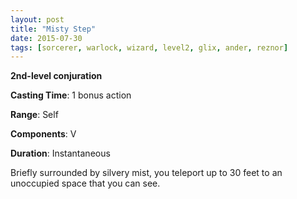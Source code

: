 ```yaml
---
layout: post
title: "Misty Step"
date: 2015-07-30
tags: [sorcerer, warlock, wizard, level2, glix, ander, reznor]
---
```


**2nd-level conjuration**

**Casting Time**: 1 bonus action

**Range**: Self

**Components**: V

**Duration**: Instantaneous

Briefly surrounded by silvery mist, you teleport up to 30 feet to an unoccupied space that you can see.
